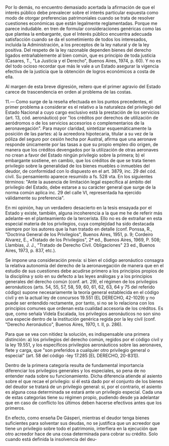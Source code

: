Por lo demás, no encuentro demasiado acertada la afirmación de que el interés público debe prevalecer sobre el interés particular expuesta como modo de otorgar preferencias patrimoniales cuando se trata de resolver cuestiones económicas que están legalmente reglamentadas. Porque me parece indudable. en tren de formular consideraciones genéricas como las que plantea la embargante, que el Interés público encuentra adecuada satisfacción cuando se da el sometimiento de todos los interesados, incluida la Administración, a los preceptos de la ley natural y de la ley positiva. Del respeto de la ley razonable dependen bienes del derecho ligados entrañablemente al bien común, que es principio de toda justicia (Casares, T., "La Justicia y el Derecho", Buenos Aires, 1974, p. 60).
Y no es del todo ocioso recordar que más le vale a un Estado asegurar la vigencia efectiva de la justicia que la obtención de logros económicos a costa de ella.

Al margen de esta breve digresión, reitero que el primer agravio del Estado carece de trascendencia en orden al problema de las costas.

11.— Como surge de la reseña efectuada en los puntos precedentes, el primer problema a considerar es el relativo a la naturaleza del privilegio del Estado Nacional a cuyo cargo exclusivo está la prestación de los servicios (art. 13, cód. aeronáutico) por "los créditos por derechos de utilización de aeródromos o de los servicios accesorios o complementarios de la aeronavegación".
Para mayor claridad, sintetizar esquemáticamente la posición de las partes: a) la acreedora hipotecaria, titular a su vez de la póliza del seguro por cesión hecha por Austral, afirma que una aeronave responde únicamente por las tasas a que su propio empleo dio origen, de manera que los créditos devengados por la utilización de otras aeronaves no crean a favor del Estado ningún privilegio sobre la primera; b) el embargante sostiene, en cambio, que los créditos de que se trata tienen privilegio sobre la generalidad de los bienes muebles o inmuebles del deudor, de conformidad con lo dispuesto en el art. 3879, inc. 29 del cód. civil. Su pensamiento aparece resumido a fs. 528 vta. En los siguientes términos: "Ante la ausencia de limitación legal específica al ámbito del privilegio del Estado, debe estarse a su carácter general que surge de la norma común aplica inc. 29 del calle VI, representada ha ejercido válidamente su preferencia".

En mi opinión, hay un verdadero desacierto en la tesis ensayada por el Estado y existe, también, alguna incoherencia a la que me he de referir más adelante-en el planteamiento de la tercerista. Ello no es de extrañar en esta especial materia de los privilegios, cuya complejidad ha sido destacada siempre por los autores que la han tratado en detalle (conf. Ponssa, R., "Doctrina General de los Privilegios", Buenos Aires, 1951, p. 9; Cordeiro Alvarez, E., «Tratado de los Privilegios", 2ª ed., Buenos Aires, 1969, P. 508; Llambias,
J. J., "Tratado de Derecho Civil. Obligaciones" 23 ed., Buenos Aires, 1973, p. 837, etc.).

Se impone una consideración previa: si bien el código aeronáutico consagra la relativa autonomía del derecho de la aeronavegación de manera que en el estudio de sus cuestiones debe acudirse primero a los principios propios de la disciplina y solo en su defecto a las leyes análogas y a los principios generales del derecho común (conf. art. 29), el régimen de los privilegios aeronáuticos (arts. 54, 55, 57, 58, 59, 60, 61, 62, 63, 64 y 75 del referido código) supone necesariamente la teoría general establecida en el código civil y en la actual ley de concursos 19.551 (EL DERECHO, 42-1029) y no puede ser entendido rectamente, por tanto, si no se lo relaciona con los principios comunes que ordenan esta cualidad accesoria de los créditos. Es que, como señala Videla Escalada, los privilegios aeronáuticos no son sino una especie dentro de la institución genérica regida por la ley civil (conf. "Derecho Aeronáutico", Buenos Aires, 1970, t. II, p. 286).

Para que se vea con nitidez la solución, es indispensable una primera distinción: a)
los privilegios del derecho común, regidos por el código civil y la ley 19.551, y los específicos privilegios aeronáuticos sobre las aeronaves, flete y carga, que "son preferidos a cualquier otro privilegio general o especial" (art. 58 del código -ley 17.285 [EL DERECHO, 20-831]).

Dentro de la primera categoría resulta de fundamental importancia diferenciar los privilegios generales y los especiales, so pena de no entender nada sobre su funcionamiento. Dicha diferencia atiende al asiento sobre el que recae el privilegio: si él está dado por el conjunto de los bienes del deudor se tratará de un privilegio general: si, por el contrario, el asiento es alguna cosa determinada se estará ante un privilegio especial. Cada una de estas categorías tiene su régimen propio, pudiendo desde ya adelantar que en caso de conflicto los últimos deben hacerse efectivos antes que los primeros.

En efecto, como enseña De Gásperi, mientras el deudor tenga bienes suficientes para solventar sus deudas, no se justifica que un acreedor que tiene un privilegio sobre todo el patrimonio, interfiera en la ejecución que otro acreedor hace de una cosa determinada para cobrar su crédito. Solo cuando está definida la insolvencia del deu-

